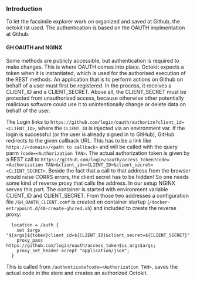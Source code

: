 ### Introduction

To let the facsimile explorer work on organized and saved at Github, the octokit ist used.
The authentication is based on the OAUTH implmentation at Github.

#### GH OAUTH and NGINX

Some methods are publicly accessible, but authentication is required to make changes. This is where OAUTH comes into place. Octokit expects a token when it is instantiated, which is used for the authorised execution of the REST methods. An application that is to perform actions on Github on behalf of a user must first be registered. In the process, it receives a CLIENT_ID and a CLIENT_SECRET. Above all, the CLIENT_SECRET must be protected from unauthorised access, because otherwise other potentially malicious software could use it to unintentionally change or delete data on behalf of the user.

The Login links to `https://github.com/login/oauth/authorize?client_id=<CLIENT_ID>`, where the `CLIENT_ID` is injected via an environment var. If the login is successful (or the user is already signed in to GitHub), GitHub redirects to the given callback URL. This has to be a link like `https://<domain>/<path to callback>` and will be called with the query parm `?code=<Authorization TAN>`. The actual authorization token is given by a REST call to `https://github.com/login/oauth/access_token?code=<Authorization TAN>&client_id=<CLIENT_ID>&client_secret=<CLIENT_SECRET>`. Beside the fact that a call to that address from the browser would raise CORRS errors, the client secret has to be hidden! So one needs some kind of reverse proxy that calls the address. In our setup NGINX serves this part. The container is started with environment variable CLIENT_ID and CLIENT_SECRET. From those two addresses a configuration file `/GH_OAUTH_CLIENT.conf` is created on container startup (`/docker-entrypoint.d/40-create-ghcred.sh`) and included to create the reverse proxy:

```
  location = /auth {
    set $args "${args}${token}client_id=${CLIENT_ID}&client_secret=${CLIENT_SECRET}";
    proxy_pass https://github.com/login/oauth/access_token$is_args$args;
    proxy_set_header accept "application/json";
  }
```

This is called from `/authenticate?code=<Authorization TAN>`, saves the actual code in the store and creates an authorized Octokit.
